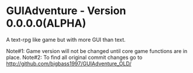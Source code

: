 GUIAdventure - Version 0.0.0.0(ALPHA)
============

A text-rpg like game but with more GUI than text.

Note#1: Game version will not be changed until core game functions are in place.
Note#2: To find all original commit changes go to http://github.com/bigbass1997/GUIAdventure_OLD/
